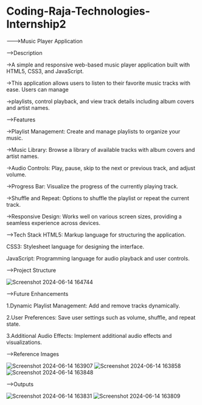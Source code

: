 # Coding-Raja-Technologies-Internship2

--->Music Player Application

-->Description

->A simple and responsive web-based music player application built with HTML5, CSS3, and JavaScript. 

->This application allows users to listen to their favorite music tracks with ease. Users can manage 

->playlists, control playback, and view track details including album covers and artist names.

-->Features

->Playlist Management: Create and manage playlists to organize your music.

->Music Library: Browse a library of available tracks with album covers and artist names.

->Audio Controls: Play, pause, skip to the next or previous track, and adjust volume.

->Progress Bar: Visualize the progress of the currently playing track.

->Shuffle and Repeat: Options to shuffle the playlist or repeat the current track.

->Responsive Design: Works well on various screen sizes, providing a seamless experience across devices.

-->Tech Stack
HTML5: Markup language for structuring the application.

CSS3: Stylesheet language for designing the interface.

JavaScript: Programming language for audio playback and user controls.

-->Project Structure

![Screenshot 2024-06-14 164744](https://github.com/naveen22999/Coding-Raja-Technologies-Internship2/assets/170524966/1859e246-98ff-4ba0-aad7-63b4ce1f4696)

-->Future Enhancements

1.Dynamic Playlist Management: Add and remove tracks dynamically.

2.User Preferences: Save user settings such as volume, shuffle, and repeat state.

3.Additional Audio Effects: Implement additional audio effects and visualizations.

-->Reference Images

![Screenshot 2024-06-14 163907](https://github.com/naveen22999/Coding-Raja-Technologies-Internship2/assets/170524966/80cd22ac-2945-4e41-b73e-3f25442ee642)
![Screenshot 2024-06-14 163858](https://github.com/naveen22999/Coding-Raja-Technologies-Internship2/assets/170524966/643a4048-ea9b-4817-a8de-a29dc4ef0d6d)
![Screenshot 2024-06-14 163848](https://github.com/naveen22999/Coding-Raja-Technologies-Internship2/assets/170524966/e3d475c9-a312-4c86-89cf-c39312c455b2)

-->Outputs

![Screenshot 2024-06-14 163831](https://github.com/naveen22999/Coding-Raja-Technologies-Internship2/assets/170524966/413f143a-9220-4b27-9aa8-26e4de469bea)
![Screenshot 2024-06-14 163809](https://github.com/naveen22999/Coding-Raja-Technologies-Internship2/assets/170524966/0cc99397-bb18-4d28-8305-30a6b968cb0c)





